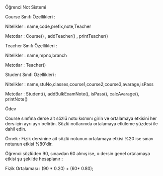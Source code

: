 Öğrenci Not Sistemi


Course Sınıfı Özellikleri :



Nitelikler : name,code,prefix,note,Teacher


Metotlar : Course() , addTeacher() , printTeacher()


Teacher Sınıfı Özellikleri :



Nitelikler : name,mpno,branch


Metotlar : Teacher()


Student Sınıfı Özellikleri :



Nitelikler : name,stuNo,classes,course1,course2,course3,avarage,isPass


Metotlar : Student(), addBulkExamNote(), isPass(), calcAvarage(), printNote()


Ödev


Course sınıfına derse ait sözlü notu kısmını girin ve ortalamaya etkisini her ders için ayrı ayrı belirtin. Sözlü notlarınıda ortalamaya etkileme yüzdesi ile dahil edin.



Örnek : Fizik dersinine ait sözlü notunun ortalamaya etkisi %20 ise sınav notunun etkisi %80'dir.



Öğrenci sözlüden 90, sınavdan 60 almış ise, o dersin genel ortalamaya etkisi şu şekilde hesaplanır :



Fizik Ortalaması : (90 * 0.20) + (60* 0.80);
